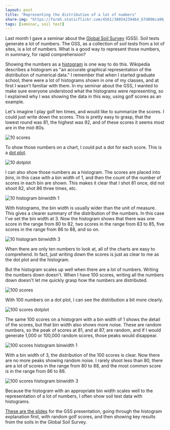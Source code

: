 ```yaml
---
layout: post
title: "Representing the distribution of a lot of numbers"
share-img: "https://farm5.staticflickr.com/4561/38054239464_67d006ca96_b_d.jpg"
tags: [seminar, soil test]
---
```


Last month I gave a seminar about the [Global Soil Survey](https://speakerdeck.com/micahwoods/what-kind-of-soils-produce-the-best-turf-today) (GSS). Soil tests generate a lot of numbers. The GSS, as a collection of soil tests from a lot of sites, is a lot of numbers. What is a good way to represent those numbers, in summary, for rapid comprehension? 

Showing the numbers as a [histogram](https://en.wikipedia.org/wiki/Histogram) is one way to do this. Wikipedia describes a histogram as "an accurate graphical representation of the distribution of numerical data." I remember that when I started graduate school, there were a lot of histograms shown in one of my classes, and at first I wasn't familiar with them. In my seminar about the GSS, I wanted to make sure everyone understood what the histograms were representing, so I explained why I was showing the data in this way, using golf scores as an example.

<script async class="speakerdeck-embed" data-slide="9" data-id="497aeb94ba7546b194522860dc67e5d3" data-ratio="1.33333333333333" src="//speakerdeck.com/assets/embed.js"></script>

Let's imagine I play golf ten times, and would like to summarize the scores. I could just write down the scores. This is pretty easy to grasp, that the lowest round was 81, the highest was 92, and of these scores it seems most are in the mid-80s.

![10 scores](https://farm5.staticflickr.com/4537/38054239124_95c70b143a_b_d.jpg)

To show those numbers on a chart, I could put a dot for each score. This is a [dot plot](https://en.wikipedia.org/wiki/Dot_plot_(statistics)).

![10 dotplot](https://farm5.staticflickr.com/4574/23906248537_ef48257003_b_d.jpg)

I can also show those numbers as a histogram. The scores are placed into *bins*, in this case with a bin width of 1, and then the count of the number of scores in each bin are shown. This makes it clear that I shot 81 once, did not shoot 82, shot 86 three times, etc.

![10 histogram binwidth 1](https://farm5.staticflickr.com/4556/38054239244_4a42bdd41e_b_d.jpg)

With histograms, the bin width is usually wider than the unit of measure. This gives a clearer summary of the distribution of the numbers. In this case I've set the bin width at 3. Now the histogram shows that there was one score in the range from 80 to 82, two scores in the range from 83 to 85, five scores in the range from 86 to 88, and so on.

![10 histogram binwidth 3](https://farm5.staticflickr.com/4545/38770955151_00f10898b0_b_d.jpg)

When there are only ten numbers to look at, all of the charts are easy to comprehend. In fact, just writing down the scores is just as clear to me as the dot plot and the histogram.

But the histogram scales up well when there are a lot of numbers. Writing the numbers down doesn't. When I have 100 scores, writing all the numbers down doesn't let me quickly grasp how the numbers are distributed.

![100 scores](https://farm5.staticflickr.com/4561/38054239464_67d006ca96_b_d.jpg)

With 100 numbers on a dot plot, I can see the distribution a bit more clearly.

![100 scores dotplot](https://farm5.staticflickr.com/4517/38770955461_77c908f0b8_b_d.jpg)

The same 100 scores on a histogram with a bin width of 1 shows the detail of the scores, but that bin width also shows more noise. These are random numbers, so the peak of scores at 81, and at 87, are random, and if I would generate 1,000 or 100,000 random scores, those peaks would disappear.

![100 scores histogram binwidth 1](https://farm5.staticflickr.com/4566/38770957421_4079f5ff76_b_d.jpg)

With a bin width of 3, the distribution of the 100 scores is clear. Now there are no more peaks showing random noise. I rarely shoot less than 80, there are a lot of scores in the range from 80 to 88, and the most common score is in the range from 86 to 88.

![100 scores histogram binwidth 3](https://farm5.staticflickr.com/4528/38054241124_ee331331e2_b_d.jpg)

Because the histogram with an appropriate bin width scales well to the representation of a lot of numbers, I often show soil test data with histograms.


[These are the slides](https://speakerdeck.com/micahwoods/what-kind-of-soils-produce-the-best-turf-today) for the GSS presentation, going through the histogram explanation first, with random golf scores, and then showing key results from the soils in the Global Soil Survey.
